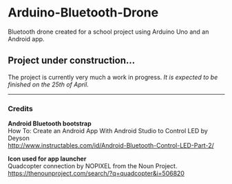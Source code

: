 # Arduino-Bluetooth-Drone
Bluetooth drone created for a school project using Arduino Uno and an Android app.

## Project under construction...
The project is currently very much a work in progress.
*It is expected to be finished on the 25th of April.*

----
### Credits
**Android Bluetooth bootstrap**  
How To: Create an Android App With Android Studio to Control LED by Deyson  
http://www.instructables.com/id/Android-Bluetooth-Control-LED-Part-2/

**Icon used for app launcher**  
Quadcopter connection by NOPIXEL from the Noun Project.  
https://thenounproject.com/search/?q=quadcopter&i=506820